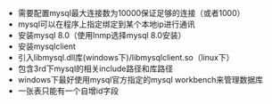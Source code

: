 * 需要配置mysql最大连接数为10000保证足够的连接（或者1000）
* mysql可以在程序上指定绑定到某个本地ip进行通讯
* 安装mysql 8.0（使用lnmp选择mysql 8.0安装）
* 安装mysqlclient
* 引入libmysql.dll库(windows下)/libmysqlclient.so（linux下）
* 包含3rd下mysql的相关include路径和库路径
* windows下最好使用mysql官方指定的mysql workbench来管理数据库
* 一张表只能有一个自增id字段

